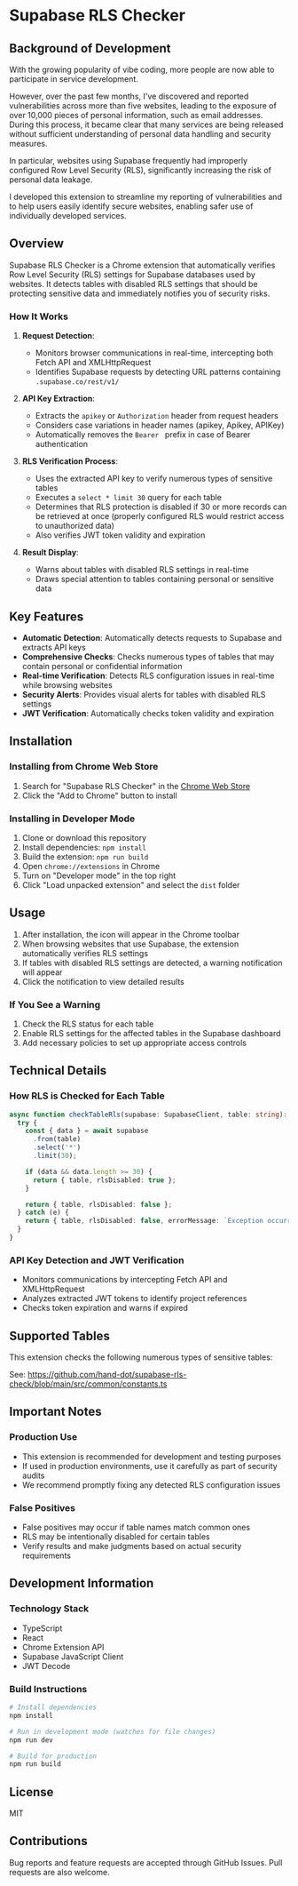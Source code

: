 # Supabase RLS Checker

## Background of Development

With the growing popularity of vibe coding, more people are now able to participate in service development.

However, over the past few months, I've discovered and reported vulnerabilities across more than five websites, leading to the exposure of over 10,000 pieces of personal information, such as email addresses. During this process, it became clear that many services are being released without sufficient understanding of personal data handling and security measures.

In particular, websites using Supabase frequently had improperly configured Row Level Security (RLS), significantly increasing the risk of personal data leakage.

I developed this extension to streamline my reporting of vulnerabilities and to help users easily identify secure websites, enabling safer use of individually developed services.

## Overview

Supabase RLS Checker is a Chrome extension that automatically verifies Row Level Security (RLS) settings for Supabase databases used by websites. It detects tables with disabled RLS settings that should be protecting sensitive data and immediately notifies you of security risks.

### How It Works

1. **Request Detection**: 
   - Monitors browser communications in real-time, intercepting both Fetch API and XMLHttpRequest
   - Identifies Supabase requests by detecting URL patterns containing `.supabase.co/rest/v1/`

2. **API Key Extraction**:
   - Extracts the `apikey` or `Authorization` header from request headers
   - Considers case variations in header names (apikey, Apikey, APIKey)
   - Automatically removes the `Bearer ` prefix in case of Bearer authentication

3. **RLS Verification Process**:
   - Uses the extracted API key to verify numerous types of sensitive tables
   - Executes a `select * limit 30` query for each table
   - Determines that RLS protection is disabled if 30 or more records can be retrieved at once
     (properly configured RLS would restrict access to unauthorized data)
   - Also verifies JWT token validity and expiration

4. **Result Display**:
   - Warns about tables with disabled RLS settings in real-time
   - Draws special attention to tables containing personal or sensitive data

## Key Features

- **Automatic Detection**: Automatically detects requests to Supabase and extracts API keys
- **Comprehensive Checks**: Checks numerous types of tables that may contain personal or confidential information
- **Real-time Verification**: Detects RLS configuration issues in real-time while browsing websites
- **Security Alerts**: Provides visual alerts for tables with disabled RLS settings
- **JWT Verification**: Automatically checks token validity and expiration

## Installation

### Installing from Chrome Web Store

1. Search for "Supabase RLS Checker" in the [Chrome Web Store](https://chrome.google.com/webstore/category/extensions)
2. Click the "Add to Chrome" button to install

### Installing in Developer Mode

1. Clone or download this repository
2. Install dependencies: `npm install`
3. Build the extension: `npm run build`
4. Open `chrome://extensions` in Chrome
5. Turn on "Developer mode" in the top right
6. Click "Load unpacked extension" and select the `dist` folder

## Usage

1. After installation, the icon will appear in the Chrome toolbar
2. When browsing websites that use Supabase, the extension automatically verifies RLS settings
3. If tables with disabled RLS settings are detected, a warning notification will appear
4. Click the notification to view detailed results

### If You See a Warning

1. Check the RLS status for each table
2. Enable RLS settings for the affected tables in the Supabase dashboard
3. Add necessary policies to set up appropriate access controls

## Technical Details

### How RLS is Checked for Each Table

```typescript
async function checkTableRls(supabase: SupabaseClient, table: string): Promise<RlsCheckResult> {
  try {
    const { data } = await supabase
      .from(table)
      .select('*')
      .limit(30);

    if (data && data.length >= 30) {
      return { table, rlsDisabled: true };
    }

    return { table, rlsDisabled: false };
  } catch (e) {
    return { table, rlsDisabled: false, errorMessage: `Exception occurred: ${(e as Error).message}` };
  }
}
```

### API Key Detection and JWT Verification

- Monitors communications by intercepting Fetch API and XMLHttpRequest
- Analyzes extracted JWT tokens to identify project references
- Checks token expiration and warns if expired

## Supported Tables

This extension checks the following numerous types of sensitive tables:

See: https://github.com/hand-dot/supabase-rls-check/blob/main/src/common/constants.ts

## Important Notes

### Production Use

- This extension is recommended for development and testing purposes
- If used in production environments, use it carefully as part of security audits
- We recommend promptly fixing any detected RLS configuration issues

### False Positives

- False positives may occur if table names match common ones
- RLS may be intentionally disabled for certain tables
- Verify results and make judgments based on actual security requirements

## Development Information

### Technology Stack

- TypeScript
- React
- Chrome Extension API
- Supabase JavaScript Client
- JWT Decode

### Build Instructions

```bash
# Install dependencies
npm install

# Run in development mode (watches for file changes)
npm run dev

# Build for production
npm run build
```

## License

MIT

## Contributions

Bug reports and feature requests are accepted through GitHub Issues. Pull requests are also welcome.
